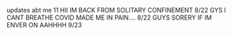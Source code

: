 updates abt me 11
HII IM BACK FROM SOLITARY CONFINEMENT 8/22
GYS I CANT BREATHE COVID MADE ME IN PAIN.... 8/22
GUYS SORERY IF IM ENVER ON AAHHHH 9/23
